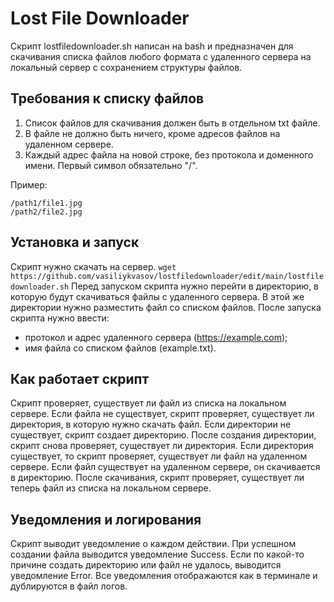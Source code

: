 # Lost File Downloader
Скрипт lostfiledownloader.sh написан на bash и предназначен для скачивания списка файлов любого формата с удаленного сервера на локальный сервер с сохранением структуры файлов.

## Требования к списку файлов
1. Список файлов для скачивания должен быть в отдельном txt файле.
2. В файле не должно быть ничего, кроме адресов файлов на удаленном сервере.
3. Каждый адрес файла на новой строке, без протокола и доменного имени. Первый символ обязательно "/".

Пример:
```
/path1/file1.jpg
/path2/file2.jpg
```

## Установка и запуск
Скрипт нужно скачать на сервер.
`wget https://github.com/vasiliykvasov/lostfiledownloader/edit/main/lostfiledownloader.sh`
Перед запуском скрипта нужно перейти в директорию, в которую будут скачиваться файлы с удаленного сервера.
В этой же директории нужно разместить файл со списком файлов.
После запуска скрипта нужно ввести:
- протокол и адрес удаленного сервера (https://example.com);
- имя файла со списком файлов (example.txt).
    
## Как работает скрипт
Скрипт проверяет, существует ли файл из списка на локальном сервере.
Если файла не существует, скрипт проверяет, существует ли директория, в которую нужно скачать файл.
Если директории не существует, скрипт создает директорию.
После создания директории, скрипт снова проверяет, существует ли директория.
Если директория существует, то скрипт проверяет, существует ли файл на удаленном сервере.
Если файл существует на удаленном сервере, он скачивается в директорию.
После скачивания, скрипт проверяет, существует ли теперь файл из списка на локальном сервере.

## Уведомления и логирования
Скрипт выводит уведомление о каждом действии.
При успешном создании файла выводится уведомление Success.
Если по какой-то причине создать директорию или файл не удалось, выводится уведомление Error.
Все уведомления отображаются как в терминале и дублируются в файл логов.

